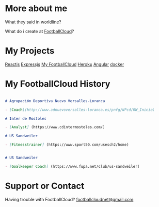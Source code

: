 # More about me

What they said in [worldline](https://worldline.com/en/home/blog/2019/april/meet-the-women-and-men-of-worldline-pedro-garcia-fernandez.html)?

What do i create at [FootballCloud](https://footballcloud.net)?

# My Projects

[Reactjs](https://peris.dev/react/)
[Expressjs](https://peris.dev/express/)
[My FootballCloud](https://peris.dev/home/)
[Heroku](https://api.peris.dev/)
[Angular](https://peris.dev/angular/)
[docker](https://cloud.docker.com/u/perisperis/repository/docker/perisperis/postgres-ar)

# My FootballCloud History

```markdown

# Agrupación Deportiva Nuevo Versalles-Loranca

- [Coach](http://www.adnuevoversalles-loranca.es/pnfg/NPcd/RW_Inicio)

# Inter de Mostoles

- [Analyst] (https://www.cdintermostoles.com/)

# US Sandweiler

- [Fitnesstrainer] (https://www.sport50.com/usesch2/home)


# US Sandweiler

- [Goalkeeper Coach] (https://www.fupa.net/club/us-sandweiler)

```

# Support or Contact

Having trouble with FootballCloud? <footballcloudnet@gmail.com>
